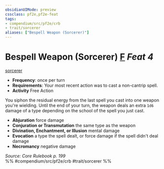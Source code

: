 ```yaml
---
obsidianUIMode: preview
cssclass: pf2e,pf2e-feat
tags:
- compendium/src/pf2e/crb
- trait/sorcerer
aliases: ["Bespell Weapon (Sorcerer)"]
---
```

# Bespell Weapon (Sorcerer)  [F](chapter-9-playing-the-game.md#Actions "Free Action") *Feat 4*  
[sorcerer](Reference/Rules/Traits/sorcerer.md "Sorcerer Class Trait")  

- **Frequency**: once per turn
- **Requirements**: Your most recent action was to cast a non-cantrip spell.
- **Activity** Free Action

You siphon the residual energy from the last spell you cast into one weapon you're wielding. Until the end of your turn, the weapon deals an extra `1d6` damage of a type depending on the school of the spell you just cast.

- **Abjuration** force damage
- **Conjuration or Transmutation** the same type as the weapon
- **Divination, Enchantment, or Illusion** mental damage
- **Evocation** a type the spell dealt, or force damage if the spell didn't deal damage
- **Necromancy** negative damage

*Source: Core Rulebook p. 199*  
%% #compendium/src/pf2e/crb #trait/sorcerer %%